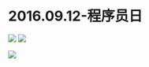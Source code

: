 # 2016.09.12-程序员日
![](https://bilicoverimg.github.io/2016/2016.09.12-程序员日.jpg)
![](https://bilicoverimg.github.io/2016/2016.09.12-程序员日%28平板截图%29.png)

![](https://bilicover2016.github.io/2016.09.12.jpg)